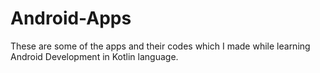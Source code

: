 # Android-Apps
These are some of the apps and their codes which I made while learning Android Development in Kotlin language.
